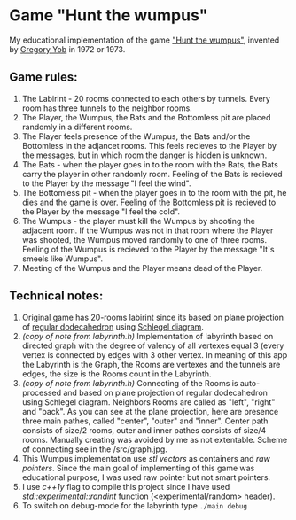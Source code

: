 # Game "Hunt the wumpus"

My educational implementation of the game ["Hunt the wumpus"](https://en.wikipedia.org/wiki/Hunt_the_Wumpus), invented by [Gregory Yob](https://en.wikipedia.org/wiki/Gregory_Yob) in 1972 or 1973. 

## Game rules:

1. The Labirint - 20 rooms connected to each others by tunnels. Every room has three tunnels to the neighbor rooms.
2. The Player, the Wumpus, the Bats and the Bottomless pit are placed randomly in a different rooms.
3. The Player feels presence of the Wumpus, the Bats and/or the Bottomless in the adjancet rooms. This feels recieves to the Player by the messages, but in which room the danger is hidden is unknown.
4. The Bats - when the player goes in to the room with the Bats, the Bats carry the player in other randomly room. Feeling of the Bats is recieved to the Player by the message "I feel the wind".
5. The Bottomless pit - when the player goes in to the room with the pit, he dies and the game is over. Feeling of the Bottomless pit is recieved to the Player by the message "I feel the cold".
6. The Wumpus - the player must kill the Wumpus by shooting the adjacent room. If the Wumpus was not in that room where the Player was shooted, the Wumpus moved randomly to one of three rooms. Feeling of the Wumpus is recieved to the Player by the message "It`s smeels like Wumpus".
7. Meeting of the Wumpus and the Player means dead of the Player.

## Technical notes:

1. Original game has 20-rooms labirint since its based on plane projection of [regular dodecahedron](https://en.wikipedia.org/wiki/Regular_dodecahedron) using [Schlegel diagram](https://en.wikipedia.org/wiki/Schlegel_diagram). 
2. *(copy of note from labyrinth.h)* Implementation of labyrinth based on directed graph with the degree of valency of all vertexes equal 3 (every vertex is connected by edges with 3 other vertex. In meaning of this app the Labyrinth is the Graph, the Rooms are vertexes and the tunnels are edges, the size is the Rooms count in the Labyrinth.
3. *(copy of note from labyrinth.h)* Connecting of the Rooms is auto-processed and based on plane projection of regular dodecahedron using Schlegel diagram. Neighbors Rooms are called as "left", "right" and "back". As you can see at the plane projection, here are presence three main pathes, called "center", "outer" and "inner". Center path consists of size/2 rooms, outer and inner pathes consists of size/4 rooms. Manually creating was avoided by me as not extentable. Scheme of connecting see in the /src/graph.jpg.
4. This Wumpus implementation use *stl vectors* as containers and *raw pointers*. Since the main goal of implementing of this game was educational purpose, I was used raw pointer but not smart pointers.
5. I use *c++1y* flag to compile this project since I have used  *std::experimental::randint* function (<experimental/random> header).
6. To switch on debug-mode for the labyrinth type `./main debug`